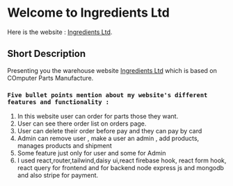 #  Welcome to Ingredients Ltd

Here is the website : [Ingredients Ltd]( https://computer--ingredients.web.app).

## Short Description
Presenting you the warehouse website [Ingredients Ltd]( https://computer--ingredients.web.app) which is based on COmputer Parts Manufacture.



### `Five bullet points mention about my website's different features and functionality :`
1. In this website user can order for parts those they want.
2. User can see there order list on orders page.
3. User can delete their order before pay and they can pay by card 
4. Admin can remove user , make a user an admin , add products, manages products and shipment
5. Some feature just only for  user and some for Admin
6. I used react,router,tailwind,daisy ui,react firebase hook, react form hook, react query for frontend and for backend node express js and mongodb and also stripe for payment.